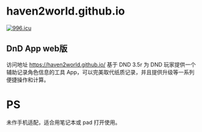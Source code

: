 # haven2world.github.io
[![996.icu](https://img.shields.io/badge/link-996.icu-red.svg)](https://996.icu)
## DnD App web版
访问地址 https://haven2world.github.io/
基于 DND  3.5r
为 DND 玩家提供一个辅助记录角色信息的工具 App，可以完美取代纸质记录，并且提供升级等一系列便捷操作和计算。

# PS
未作手机适配，适合用笔记本或 pad 打开使用。
